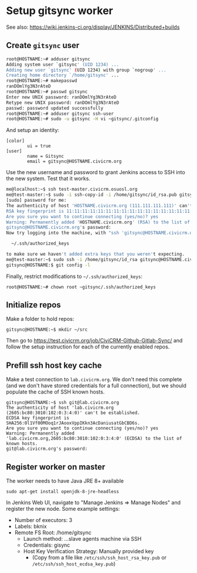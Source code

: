 # Setup gitsync worker

See also: https://wiki.jenkins-ci.org/display/JENKINS/Distributed+builds

## Create `gitsync` user

```bash
root@HOSTNAME:~# adduser gitsync
Adding system user `gitsync' (UID 1234) ...
Adding new user `gitsync' (UID 1234) with group `nogroup' ...
Creating home directory `/home/gitsync' ...
root@HOSTNAME:~# makepasswd
ranDOmlYg3N3rAteD
root@HOSTNAME:~# passwd gitsync
Enter new UNIX password: ranDOmlYg3N3rAteD
Retype new UNIX password: ranDOmlYg3N3rAteD
passwd: password updated successfully
root@HOSTNAME:~# adduser gitsync ssh-user
root@HOSTNAME:~# sudo -u gitsync -H vi ~gitsync/.gitconfig
```

And setup an identity:

```
[color]
        ui = true
[user]
        name = Gitsync
        email = gitsync@HOSTNAME.civicrm.org
```

Use the new username and password to grant Jenkins access to SSH
into the new system. Test that it works.

```bash
me@localhost:~$ ssh test-master.civicrm.osuosl.org
me@test-master:~$ sudo -i ssh-copy-id -i /home/gitsync/id_rsa.pub gitsync@HOSTNAME.civicrm.org
[sudo] password for me:
The authenticity of host 'HOSTNAME.civicrm.org (111.111.111.111)' can't be established.
RSA key fingerprint is 11:11:11:11:11:11:11:11:11:11:11:11:11:11:11:11.
Are you sure you want to continue connecting (yes/no)? yes
Warning: Permanently added 'HOSTNAME.civicrm.org' (RSA) to the list of known hosts.
gitsync@HOSTNAME.civicrm.org's password:
Now try logging into the machine, with "ssh 'gitsync@HOSTNAME.civicrm.org'", and check in:

  ~/.ssh/authorized_keys

to make sure we haven't added extra keys that you weren't expecting.
me@test-master:~$ sudo ssh -i /home/gitsync/id_rsa gitsync@HOSTNAME.civicrm.org
gitsync@HOSTNAME:$ git config -l
```

Finally, restrict modifications to `~/.ssh/authorized_keys`:

```
root@HOSTNAME:~# chown root ~gitsync/.ssh/authorized_keys
```

## Initialize repos

Make a folder to hold repos:

```
gitsync@HOSTNAME:~$ mkdir ~/src
```

Then go to https://test.civicrm.org/job/CiviCRM-Github-Gitlab-Sync/ and
follow the setup instruction for each of the currently enabled repos.

## Prefill ssh host key cache

Make a test connection to `lab.civicrm.org`. We don't need this complete (and we don't have stored credentials
for a full connection), but we should populate the cache of SSH known hosts.

```
gitsync@HOSTNAME:~$ ssh git@lab.civicrm.org
The authenticity of host 'lab.civicrm.org (2605:bc80:3010:102:0:3:4:0)' can't be established.
ECDSA key fingerprint is SHA256:0l1Vf00MOoq1rJAooxVppIKkn3AcDaniusatGbCBD6s.
Are you sure you want to continue connecting (yes/no)? yes
Warning: Permanently added 'lab.civicrm.org,2605:bc80:3010:102:0:3:4:0' (ECDSA) to the list of known hosts.
git@lab.civicrm.org's password: 
```

## Register worker on master

The worker needs to have Java JRE 8+ available

```
sudo apt-get install openjdk-8-jre-headless
```

In Jenkins Web UI, navigate to "Manage Jenkins => Manage Nodes" and register the new node. Some example settings:

* Number of executors: 3
* Labels: bknix
* Remote FS Root: /home/gitsync
    * Launch method: ...slave agents machine via SSH
    * Credentials: gisync
    * Host Key Verification Strategy: Manually provided key
        * (Copy from a file like `/etc/ssh/ssh_host_rsa_key.pub` or `/etc/ssh/ssh_host_ecdsa_key.pub`)

